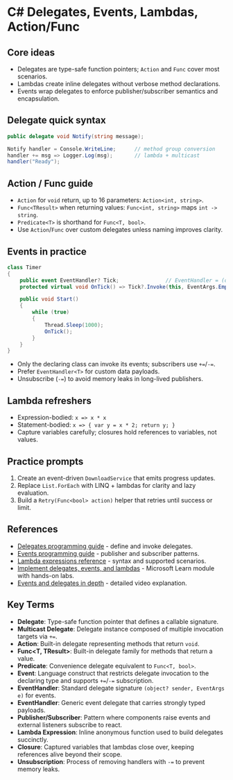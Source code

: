 # C# Delegates, Events, Lambdas, Action/Func

## Core ideas
- Delegates are type-safe function pointers; `Action` and `Func` cover most scenarios.
- Lambdas create inline delegates without verbose method declarations.
- Events wrap delegates to enforce publisher/subscriber semantics and encapsulation.

## Delegate quick syntax
```csharp
public delegate void Notify(string message);

Notify handler = Console.WriteLine;      // method group conversion
handler += msg => Logger.Log(msg);       // lambda + multicast
handler("Ready");
```

## Action / Func guide
- `Action` for `void` return, up to 16 parameters: `Action<int, string>`.
- `Func<TResult>` when returning values: `Func<int, string>` maps `int -> string`.
- `Predicate<T>` is shorthand for `Func<T, bool>`.
- Use `Action`/`Func` over custom delegates unless naming improves clarity.

## Events in practice
```csharp
class Timer
{
    public event EventHandler? Tick;               // EventHandler = (object?, EventArgs)
    protected virtual void OnTick() => Tick?.Invoke(this, EventArgs.Empty);

    public void Start()
    {
        while (true)
        {
            Thread.Sleep(1000);
            OnTick();
        }
    }
}
```
- Only the declaring class can invoke its events; subscribers use `+=`/`-=`.
- Prefer `EventHandler<T>` for custom data payloads.
- Unsubscribe (`-=`) to avoid memory leaks in long-lived publishers.

## Lambda refreshers
- Expression-bodied: `x => x * x`
- Statement-bodied: `x => { var y = x * 2; return y; }`
- Capture variables carefully; closures hold references to variables, not values.

## Practice prompts
1. Create an event-driven `DownloadService` that emits progress updates.
2. Replace `List.ForEach` with LINQ + lambdas for clarity and lazy evaluation.
3. Build a `Retry(Func<bool> action)` helper that retries until success or limit.








## References
- [Delegates programming guide](https://learn.microsoft.com/en-us/dotnet/csharp/programming-guide/delegates/) - define and invoke delegates.
- [Events programming guide](https://learn.microsoft.com/en-us/dotnet/csharp/programming-guide/events/) - publisher and subscriber patterns.
- [Lambda expressions reference](https://learn.microsoft.com/en-us/dotnet/csharp/programming-guide/statements-expressions-operators/lambda-expressions) - syntax and supported scenarios.
- [Implement delegates, events, and lambdas](https://learn.microsoft.com/en-us/training/modules/csharp-implement-delegates-events-lambdas/) - Microsoft Learn module with hands-on labs.
- [Events and delegates in depth](https://www.youtube.com/watch?v=Rd8Kncf5aOo) - detailed video explanation.
## Key Terms
- **Delegate**: Type-safe function pointer that defines a callable signature.
- **Multicast Delegate**: Delegate instance composed of multiple invocation targets via `+=`.
- **Action<T>**: Built-in delegate representing methods that return `void`.
- **Func<T, TResult>**: Built-in delegate family for methods that return a value.
- **Predicate<T>**: Convenience delegate equivalent to `Func<T, bool>`.
- **Event**: Language construct that restricts delegate invocation to the declaring type and supports `+=`/`-=` subscription.
- **EventHandler**: Standard delegate signature `(object? sender, EventArgs e)` for events.
- **EventHandler<TEventArgs>**: Generic event delegate that carries strongly typed payloads.
- **Publisher/Subscriber**: Pattern where components raise events and external listeners subscribe to react.
- **Lambda Expression**: Inline anonymous function used to build delegates succinctly.
- **Closure**: Captured variables that lambdas close over, keeping references alive beyond their scope.
- **Unsubscription**: Process of removing handlers with `-=` to prevent memory leaks.
